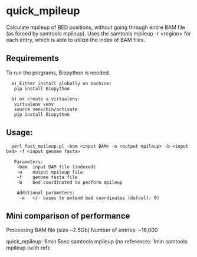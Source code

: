 # quick_mpileup

Calculate mpileup of BED positions, without going through entire BAM file (as forced by samtools mpileup). Uses the samtools mpileup -r \<region\> for each entry, which is able to utilize the index of BAM files.

## Requirements
To run the programs, Biopython is needed.

      a) Either install globally on machine: 
       pip install Biopython

      b) or create a virtualenv:
       virtualenv venv
       source venv/bin/activate
       pip install Biopython
     
## Usage:

      perl fast_mpileup.pl -bam <input BAM> -o <output mpileup> -b <input bed> -f <input genome fasta>
      
       Parameters:
        -bam  input BAM file (indexed)
        -o    output mpileup file
        -f    genome fasta file
        -b    bed coordinated to perform mpileup
        
        Additional parameters:
         -e   +/- bases to extend bed coordinates (default: 0)
        
## Mini comparison of performance

Processing BAM file (size ~2.5Gb)
Number of entries: ~16,000

quick_mpileup: 6min 5sec
samtools mpileup (no reference): 1min
samtools mpileup (with ref): 
